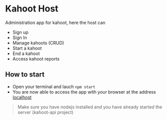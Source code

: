 # Kahoot Host

Administration app for kahoot, here the host can

- Sign up
- Sign In
- Manage kahoots (CRUD)
- Start a kahoot
- End a kahoot
- Access kahoot reports

## How to start

- Open your terminal and lauch `npm start`
- You are now able to access the app with your browser at the address [localhost](http://localhost:3000)

> Make sure you have nodejs installed and you have already started the server (kahoot-api project)
